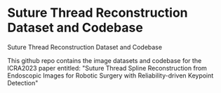 # Suture Thread Reconstruction Dataset and Codebase
Suture Thread Reconstruction Dataset and Codebase

This github repo contains the image datasets and codebase for the ICRA2023 paper entitled:
"Suture Thread Spline Reconstruction from Endoscopic Images for Robotic Surgery with Reliability-driven Keypoint Detection"
